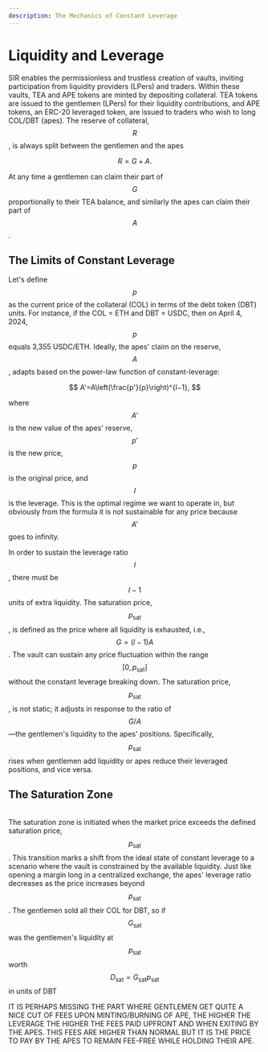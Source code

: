 ```yaml
---
description: The Mechanics of Constant Leverage
---
```


# Liquidity and Leverage

SIR enables the permissionless and trustless creation of vaults, inviting participation from liquidity providers (LPers) and traders. Within these vaults, TEA and APE tokens are minted by depositing collateral. TEA tokens are issued to the gentlemen (LPers) for their liquidity contributions, and APE tokens, an ERC-20 leveraged token, are issued to traders who wish to long COL/DBT (apes). The reserve of collateral, $$R$$, is always split between the gentlemen and the apes

$$
R=G+A.
$$

At any time a gentlemen can claim their part of $$G$$ proportionally to their TEA balance, and similarly the apes can claim their part of $$A$$.&#x20;

## The Limits of Constant Leverage

Let's define $$p$$ as the current price of the collateral (COL) in terms of the debt token (DBT) units. For instance, if the COL = ETH and DBT = USDC, then on April 4, 2024, $$p$$ equals 3,355 USDC/ETH. Ideally, the apes' claim on the reserve, $$A$$, adapts based on the power-law function of constant-leverage:

$$
A'=A\left(\frac{p'}{p}\right)^{l−1},
$$

where $$A'$$ is the new value of the apes' reserve, $$p'$$ is the new price, $$p$$ is the original price, and $$l$$ is the leverage. This is the optimal regime we want to operate in, but obviously from the formula it is not sustainable for any price because $$A'$$ goes to infinity.

In order to sustain the leverage ratio $$l$$, there must be $$l-1$$ units of extra liquidity. The saturation price, $$p_\textrm{sat}$$, is defined as the price where all liquidity is exhausted, i.e.,  $$G=(l-1)A$$. The vault can sustain any price fluctuation within the range $$[0,p_\textrm{sat}]$$without the constant leverage breaking down. The saturation price, $$p_\textrm{sat}$$, is not static; it adjusts in response to the ratio of $$G/A$$—the gentlemen's liquidity to the apes' positions. Specifically, $$p_\textrm{sat}$$ rises when gentlemen add liquidity or apes reduce their leveraged positions, and vice versa.

## The Saturation Zone

\
The saturation zone is initiated when the market price exceeds the defined saturation price, $$p_\textrm{sat}​$$. This transition marks a shift from the ideal state of constant leverage to a scenario where the vault is constrained by the available liquidity. Just like opening a margin long in a centralized exchange, the apes' leverage ratio decreases as the price increases beyond $$p_\textrm{sat}​$$. The gentlemen sold all their COL for DBT, so if $$G_\textrm{sat}$$ was the gentlemen's liquidity at $$p_\textrm{sat}$$ worth $$D_\textrm{sat}=G_\textrm{sat}p_\textrm{sat}$$ in units of DBT

&#x20;&#x20;

IT IS PERHAPS MISSING THE PART WHERE GENTLEMEN GET QUITE A NICE CUT OF FEES UPON MINTING/BURNING OF APE, THE HIGHER THE LEVERAGE THE HIGHER THE FEES PAID UPFRONT AND WHEN EXITING BY THE APES. THIS FEES ARE HIGHER THAN NORMAL BUT IT IS THE PRICE TO PAY BY THE APES TO REMAIN FEE-FREE WHILE HOLDING THEIR APE.&#x20;
